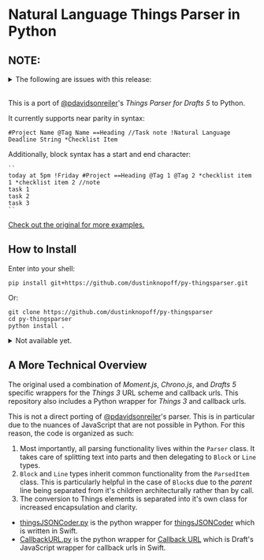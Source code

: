 # Natural Language Things Parser in Python

## NOTE:

<details>
<summary>
	The following are issues with this release:
</summary>

1. Cannot recognize `Wednesday at 6` as PM or AM but returns 6 as this the day of the output.
2. Block sublines are overrides by the last element.
3. The JSON package is not accepted by *Things 3* as valid.

### Plan:

- [ ] fix issues
- [ ] make an Automator Service for applying to a file
- [ ] make an Automator Application for dragging files on to to run.
</details>
<br />

This is a port of [@pdavidsonreiler](https://github.com/pdavisonreiber/Public-Drafts-Scripts/tree/master/Things%20Parser)'s *Things Parser for Drafts 5* to Python.

It currently supports near parity in syntax:

```
#Project Name @Tag Name ==Heading //Task note !Natural Language Deadline String *Checklist Item
```

Additionally, block syntax has a start and end character:

```
``
today at 5pm !Friday #Project ==Heading @Tag 1 @Tag 2 *checklist item 1 *checklist item 2 //note
task 1
task 2
task 3
``

```

[Check out the original for more examples.](https://github.com/pdavisonreiber/Public-Drafts-Scripts/tree/master/Things%20Parser)

## How to Install

Enter into your shell:

```
pip install git+https://github.com/dustinknopoff/py-thingsparser.git
```

Or:

```
git clone https://github.com/dustinknopoff/py-thingsparser
cd py-thingsparser
python install .
```

<details>
<summary>  Not available yet.</summary>
	<h3>For iOS</h3>

1. Make sure you have [Pythonista](https://itunes.apple.com/us/app/pythonista-3/id1085978097?ls=1&mt=8).
2. Install [StaSH](https://github.com/ywangd/stash).

```
import requests as r; exec(r.get('http://bit.ly/get-stash').text)
```

3. Run `launch_stach.py`.
4.  Enter the following into the StaSH console:

```
wget https://github.com/dustinknopoff/py-thingsparser/releases/download/v0.1-beta.1/tparse-0.1.tar.gz
```

5. Enter the following:

```
tar -xzf tparse-0.1.tar.gz
```

6. Go to `things_parser.py`. 
7. Add at the top of the file `import appex`. 
8. Change line 55 to `string = appex.get_text()`.

<br />
<strong>For use as a share sheet extension</strong>

Go to Settings>Share Extension Shortcuts>`+`>find and click `things_parser.py`> add `-f` as arguments> customize title and icon details> tap Done.
</details>

## A More Technical Overview

The original used a combination of *Moment.js*, *Chrono.js*, and *Drafts 5* specific wrappers for the *Things 3* URL scheme and callback urls. This repository also includes a Python wrapper for *Things 3* and callback urls.

This is not a direct porting of [@pdavidsonreiler](https://polymaths.blog/2018/04/things-parser-two-point-o-for-drafts-5)'s parser. This is in particular due to the nuances of JavaScript that are not possible in Python. For this reason, the code is organized as such:

1. Most importantly, all parsing functionality lives within the `Parser` class. It takes care of splitting text into parts and then delegating to `Block` or `Line` types. 
2. `Block` and `Line` types inherit common functionality from the `ParsedItem` class. This is particularly helpful in the case of `Block`s due to the *parent* line being separated from it's children architecturally rather than by call.
3. The conversion to Things elements is separated into it's own class for increased encapsulation and clarity.

- [thingsJSONCoder.py](things_parser/thingsJSONCoder.py) is the python wrapper for [thingsJSONCoder](https://github.com/culturedcode/ThingsJSONCoder) which is written in Swift.
- [CallbackURL.py](things_parser/CallbackURL.py) is the python wrapper for [Callback URL](https://github.com/agiletortoise/drafts-documentation/wiki/CallbackURL) which is Draft's JavaScript wrapper for callback urls in Swift.
